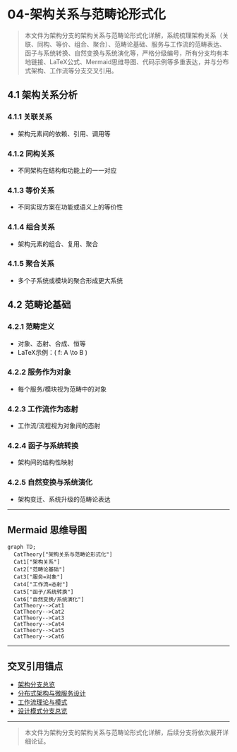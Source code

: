 # 04-架构关系与范畴论形式化

> 本文件为架构分支的架构关系与范畴论形式化详解，系统梳理架构关系（关联、同构、等价、组合、聚合）、范畴论基础、服务与工作流的范畴表达、函子与系统转换、自然变换与系统演化等，严格分级编号，所有分支均有本地链接、LaTeX公式、Mermaid思维导图、代码示例等多重表达，并与分布式架构、工作流等分支交叉引用。

## 4.1 架构关系分析

### 4.1.1 关联关系

- 架构元素间的依赖、引用、调用等

### 4.1.2 同构关系

- 不同架构在结构和功能上的一一对应

### 4.1.3 等价关系

- 不同实现方案在功能或语义上的等价性

### 4.1.4 组合关系

- 架构元素的组合、复用、聚合

### 4.1.5 聚合关系

- 多个子系统或模块的聚合形成更大系统

## 4.2 范畴论基础

### 4.2.1 范畴定义

- 对象、态射、合成、恒等
- LaTeX示例：\( f: A \to B \)

### 4.2.2 服务作为对象

- 每个服务/模块视为范畴中的对象

### 4.2.3 工作流作为态射

- 工作流/流程视为对象间的态射

### 4.2.4 函子与系统转换

- 架构间的结构性映射

### 4.2.5 自然变换与系统演化

- 架构变迁、系统升级的范畴论表达

---

## Mermaid 思维导图

```mermaid
graph TD;
  CatTheory["架构关系与范畴论形式化"]
  Cat1["架构关系"]
  Cat2["范畴论基础"]
  Cat3["服务=对象"]
  Cat4["工作流=态射"]
  Cat5["函子/系统转换"]
  Cat6["自然变换/系统演化"]
  CatTheory-->Cat1
  CatTheory-->Cat2
  CatTheory-->Cat3
  CatTheory-->Cat4
  CatTheory-->Cat5
  CatTheory-->Cat6
```

---

## 交叉引用锚点

- [架构分支总览](./00-Overview.md)
- [分布式架构与微服务设计](./01-DistributedMicroservices.md)
- [工作流理论与模式](./03-WorkflowTheory.md)
- [设计模式分支总览](../DesignPattern/00-Overview.md)

---

> 本文件为架构分支的架构关系与范畴论形式化详解，后续分支将依次展开详细论证。
